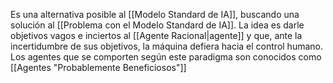 Es una alternativa posible al [[Modelo Standard de IA]], buscando una solución al [[Problema con el Modelo Standard de IA]]. 
La idea es darle objetivos vagos e inciertos al [[Agente Racional|agente]] y que, ante la incertidumbre de sus objetivos, la máquina defiera hacia el control humano.
Los agentes que se comporten según este paradigma son conocidos como [[Agentes "Probablemente Beneficiosos"]] 